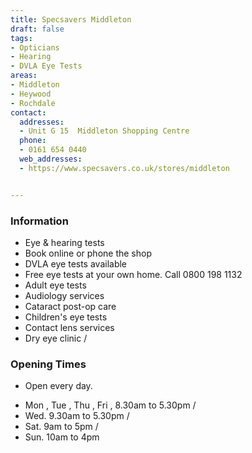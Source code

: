 ```yaml
---
title: Specsavers Middleton
draft: false
tags:
- Opticians
- Hearing
- DVLA Eye Tests
areas:
- Middleton
- Heywood
- Rochdale
contact:
  addresses:
  - Unit G 15  Middleton Shopping Centre
  phone:
  - 0161 654 0440
  web_addresses:
  - https://www.specsavers.co.uk/stores/middleton


---
```


### Information
- Eye & hearing tests
- Book online or phone the shop
- DVLA eye tests available
- Free eye tests at your own home. Call 0800 198 1132
- Adult eye tests
- Audiology services
- Cataract post-op care
- Children's eye tests
- Contact lens services 
- Dry eye clinic /

### Opening Times
* Open every day.
- Mon , Tue , Thu , Fri , 8.30am to 5.30pm /
- Wed.  9.30am to 5.30pm /
- Sat. 9am to 5pm /
- Sun. 10am to 4pm

